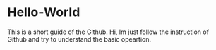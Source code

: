 # Hello-World
This is a short guide of the Github.
Hi, Im just follow the instruction of Github and try to understand the basic opeartion.
